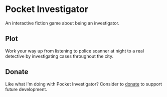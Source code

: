# Pocket Investigator
An interactive fiction game about being an investigator.

## Plot
Work your way up from listening to police scanner at night to a real detective by investigating cases throughout the city.

## Donate
Like what I'm doing with Pocket Investigator? Consider to [donate](https://paypal.me/pools/c/8qgUw21Hf2) to support future development.
